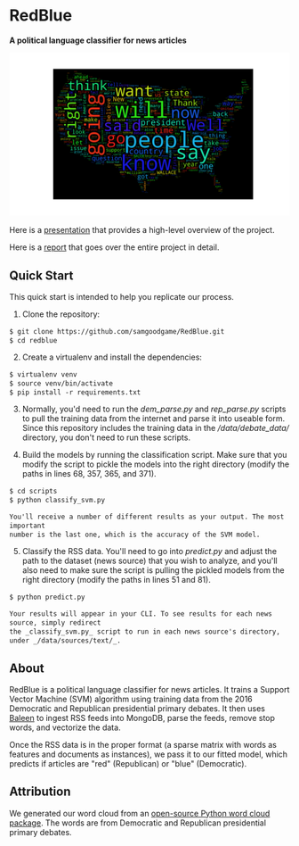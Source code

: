 # RedBlue
**A political language classifier for news articles**

![RedBlue Word Cloud](results/wordcloud.png)

Here is a [presentation](http://www.slideshare.net/SamGoodgame/redblue-classifier-presentation?ref=https://www.linkedin.com/)
that provides a high-level overview of the project.

Here is a [report](http://www.slideshare.net/SamGoodgame/redblue-classifier-report?ref=https://www.linkedin.com/)
that goes over the entire project in detail.

## Quick Start

This quick start is intended to help you replicate our process.



1. Clone the repository:
```
$ git clone https://github.com/samgoodgame/RedBlue.git
$ cd redblue
```
2. Create a virtualenv and install the dependencies:

```
$ virtualenv venv
$ source venv/bin/activate
$ pip install -r requirements.txt
```

3. Normally, you'd need to run the _dem_parse.py_ and _rep_parse.py_ scripts to
pull the training data from the internet and parse it into useable form. Since this
repository includes the training data in the _/data/debate_data/_ directory, you
don't need to run these scripts.

4. Build the models by running the classification script. Make sure that you modify the script
to pickle the models into the right directory (modify the paths in lines 68, 357, 365, and 371).

```
$ cd scripts
$ python classify_svm.py
```

    You'll receive a number of different results as your output. The most important
    number is the last one, which is the accuracy of the SVM model.

5. Classify the RSS data. You'll need to go into _predict.py_ and adjust the path to the
dataset (news source) that you wish to analyze, and you'll also need to make sure the
script is pulling the pickled models from the right directory (modify the paths in lines 51 and 81).

```
$ python predict.py
```

    Your results will appear in your CLI. To see results for each news source, simply redirect
    the _classify_svm.py_ script to run in each news source's directory, under _/data/sources/text/_.

## About

RedBlue is a political language classifier for news articles. It trains a
Support Vector Machine (SVM) algorithm using training data from the 2016 Democratic
and Republican presidential primary debates. It then uses [Baleen](https://github.com/bbengfort/baleen) to ingest RSS feeds into MongoDB, parse the feeds, remove stop words, and vectorize the data.

Once the RSS data is in the proper format (a sparse matrix with words as
features and documents as instances), we pass it to our fitted model, which predicts
if articles are "red" (Republican) or "blue" (Democratic).


## Attribution

We generated our word cloud from an [open-source Python word cloud package](https://github.com/amueller/word_cloud). The words are
from Democratic and Republican presidential primary debates.
